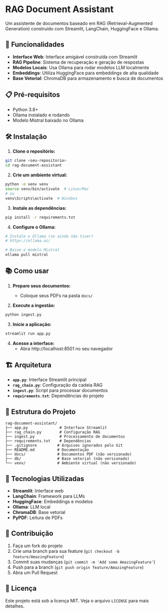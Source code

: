 # RAG Document Assistant

Um assistente de documentos baseado em RAG (Retrieval-Augmented Generation) construído com Streamlit, LangChain, HuggingFace e Ollama.

## 🚀 Funcionalidades

- **Interface Web**: Interface amigável construída com Streamlit
- **RAG Pipeline**: Sistema de recuperação e geração de respostas
- **Modelos Locais**: Usa Ollama para rodar modelos LLM localmente
- **Embeddings**: Utiliza HuggingFace para embeddings de alta qualidade
- **Base Vetorial**: ChromaDB para armazenamento e busca de documentos

## 📋 Pré-requisitos

- Python 3.8+
- Ollama instalado e rodando
- Modelo Mistral baixado no Ollama

## 🛠️ Instalação

1. **Clone o repositório:**
```bash
git clone <seu-repositorio>
cd rag-document-assistant
```

2. **Crie um ambiente virtual:**
```bash
python -m venv venv
source venv/bin/activate  # Linux/Mac
# ou
venv\Scripts\activate  # Windows
```

3. **Instale as dependências:**
```bash
pip install -r requirements.txt
```

4. **Configure o Ollama:**
```bash
# Instale o Ollama (se ainda não tiver)
# https://ollama.ai/

# Baixe o modelo Mistral
ollama pull mistral
```

## 📚 Como usar

1. **Prepare seus documentos:**
   - Coloque seus PDFs na pasta `docs/`

2. **Execute a ingestão:**
```bash
python ingest.py
```

3. **Inicie a aplicação:**
```bash
streamlit run app.py
```

4. **Acesse a interface:**
   - Abra http://localhost:8501 no seu navegador

## 🏗️ Arquitetura

- **`app.py`**: Interface Streamlit principal
- **`rag_chain.py`**: Configuração da cadeia RAG
- **`ingest.py`**: Script para processar documentos
- **`requirements.txt`**: Dependências do projeto

## 📁 Estrutura do Projeto

```
rag-document-assistant/
├── app.py              # Interface Streamlit
├── rag_chain.py        # Configuração RAG
├── ingest.py           # Processamento de documentos
├── requirements.txt    # Dependências
├── .gitignore         # Arquivos ignorados pelo Git
├── README.md          # Documentação
├── docs/              # Documentos PDF (não versionado)
├── db/                # Base vetorial (não versionado)
└── venv/              # Ambiente virtual (não versionado)
```

## 🔧 Tecnologias Utilizadas

- **Streamlit**: Interface web
- **LangChain**: Framework para LLMs
- **HuggingFace**: Embeddings e modelos
- **Ollama**: LLM local
- **ChromaDB**: Base vetorial
- **PyPDF**: Leitura de PDFs

## 🤝 Contribuição

1. Faça um fork do projeto
2. Crie uma branch para sua feature (`git checkout -b feature/AmazingFeature`)
3. Commit suas mudanças (`git commit -m 'Add some AmazingFeature'`)
4. Push para a branch (`git push origin feature/AmazingFeature`)
5. Abra um Pull Request

## 📄 Licença

Este projeto está sob a licença MIT. Veja o arquivo `LICENSE` para mais detalhes.
